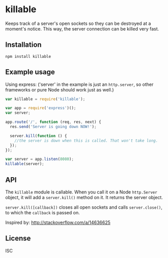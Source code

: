 killable
========

Keeps track of a server's open sockets so they can be destroyed at a moment's notice. This way, the server connection
can be killed very fast.

Installation
------------

```
npm install killable
```

Example usage
-------------

Using express:
('server' in the example is just an ``http.server``, so other frameworks or pure Node should work just as well.)

```javascript
var killable = require('killable');

var app = require('express')();
var server;

app.route('/', function (req, res, next) {
  res.send('Server is going down NOW!');

  server.kill(function () {
    //the server is down when this is called. That won't take long.
  });
});

var server = app.listen(8080);
killable(server);
```

API
---

The ``killable`` module is callable. When you call it on a Node
``http.Server`` object, it will add a ``server.kill()`` method on it. It returns the server object.

``server.kill([callback])`` closes all open sockets and calls
``server.close()``, to which the ``callback`` is passed on.

Inspired by: http://stackoverflow.com/a/14636625

License
-------

ISC
